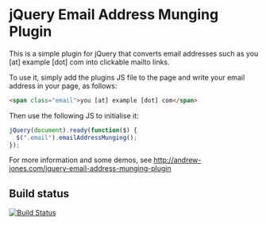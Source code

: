 jQuery Email Address Munging Plugin
===================================

This is a simple plugin for jQuery that converts email addresses such as you [at] example [dot] com into clickable mailto links.

To use it, simply add the plugins JS file to the page and write your email address in your page, as follows:

```html
<span class="email">you [at] example [dot] com</span>
```

Then use the following JS to initialise it:

```js
jQuery(document).ready(function($) {
  $(".email").emailAddressMunging();
});
```

For more information and some demos, see http://andrew-jones.com/jquery-email-address-munging-plugin

Build status
------------

[![Build Status](https://secure.travis-ci.org/andrewrjones/jquery-email-address-munging-plugin.png)](http://travis-ci.org/andrewrjones/jquery-email-address-munging-plugin)
